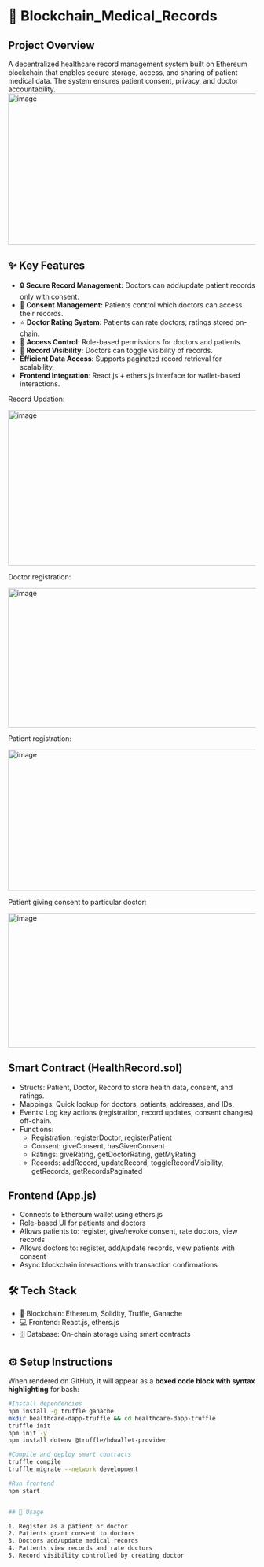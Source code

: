 # 🏥 Blockchain_Medical_Records
## Project Overview
A decentralized healthcare record management system built on Ethereum blockchain that enables secure storage, access, and sharing of patient medical data. The system ensures patient consent, privacy, and doctor accountability.
<img width="620" height="308" alt="image" src="https://github.com/user-attachments/assets/9166be04-d663-4f06-a353-4d65bddeea52" />

## ✨ Key Features
- 🔒 **Secure Record Management:** Doctors can add/update patient records only with consent.
- 📝 **Consent Management:** Patients control which doctors can access their records.
- ⭐ **Doctor Rating System:** Patients can rate doctors; ratings stored on-chain.
- 👥 **Access Control:** Role-based permissions for doctors and patients.
- 👀 **Record Visibility:** Doctors can toggle visibility of records.
- **Efficient Data Access**: Supports paginated record retrieval for scalability.
- **Frontend Integration**: React.js + ethers.js interface for wallet-based interactions.

Record Updation:

<img width="590" height="316" alt="image" src="https://github.com/user-attachments/assets/5d8a0275-7ac6-45ac-8a24-3f56e71cec03" />

Doctor registration:

<img width="580" height="283" alt="image" src="https://github.com/user-attachments/assets/9ddc6e43-a88b-4ebe-aed3-ca598881c1f0" />

Patient registration:

<img width="590" height="287" alt="image" src="https://github.com/user-attachments/assets/9793476c-d098-463f-ad4f-88bb36737eb8" />

Patient giving consent to particular doctor:

<img width="578" height="273" alt="image" src="https://github.com/user-attachments/assets/d501f86a-11d7-4e2a-9bbc-f84237e5bf83" />

## Smart Contract (HealthRecord.sol)
- Structs: Patient, Doctor, Record to store health data, consent, and ratings.
- Mappings: Quick lookup for doctors, patients, addresses, and IDs.
- Events: Log key actions (registration, record updates, consent changes) off-chain.
- Functions:
   - Registration: registerDoctor, registerPatient
   - Consent: giveConsent, hasGivenConsent
   - Ratings: giveRating, getDoctorRating, getMyRating
   - Records: addRecord, updateRecord, toggleRecordVisibility, getRecords, getRecordsPaginated

## Frontend (App.js)
- Connects to Ethereum wallet using ethers.js
- Role-based UI for patients and doctors
- Allows patients to: register, give/revoke consent, rate doctors, view records
- Allows doctors to: register, add/update records, view patients with consent
- Async blockchain interactions with transaction confirmations

## 🛠️ Tech Stack
- 🧩 Blockchain: Ethereum, Solidity, Truffle, Ganache
- 💻 Frontend: React.js, ethers.js
- 🗄️ Database: On-chain storage using smart contracts


## ⚙️ Setup Instructions

When rendered on GitHub, it will appear as a **boxed code block with syntax highlighting** for bash:

```bash
#Install dependencies
npm install -g truffle ganache
mkdir healthcare-dapp-truffle && cd healthcare-dapp-truffle
truffle init
npm init -y
npm install dotenv @truffle/hdwallet-provider

#Compile and deploy smart contracts
truffle compile
truffle migrate --network development

#Run frontend
npm start


## 🚀 Usage

1. Register as a patient or doctor
2. Patients grant consent to doctors
3. Doctors add/update medical records
4. Patients view records and rate doctors
5. Record visibility controlled by creating doctor
